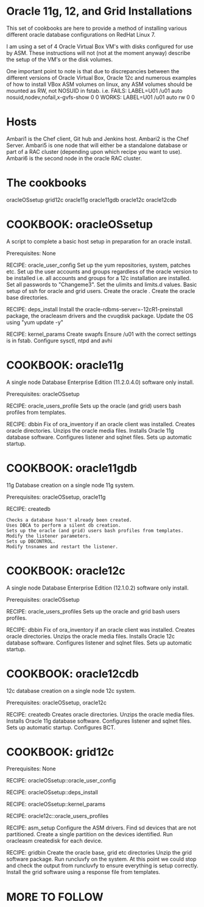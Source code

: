 Oracle 11g, 12, and Grid Installations
======================================
This set of cookbooks are here to provide a method of installing various different oracle database configurations on RedHat Linux 7.

I am using a set of 4 Oracle Virtual Box VM's with disks configured for use by ASM.
These instructions will not (not at the moment anyway) describe the setup of the VM's or the disk volumes.

One important point to note is that due to discrepancies between the different versions of Oracle Virtual Box, Oracle 12c and numerous examples of how to install VBox ASM volumes on linux, any ASM volumes should be mounted as RW, not NOSUID in fstab.
i.e. 
	FAILS: LABEL=U01 /u01 auto nosuid,nodev,nofail,x-gvfs-show 0 0
	WORKS: LABEL=U01 /u01 auto rw                              0 0

Hosts
=====
Ambari1 is the Chef client, Git hub and Jenkins host.
Ambari2 is the Chef Server.
Ambari5 is one node that will either be a standalone database or part of a RAC cluster (depending upon which recipe you want to use).
Ambari6 is the second node in the oracle RAC cluster.

The cookbooks
=============
oracleOSsetup
grid12c
oracle11g
oracle11gdb
oracle12c
oracle12cdb

COOKBOOK: oracleOSsetup
=======================
A script to complete a basic host setup in preparation for an oracle install. 

Prerequisites: None

RECIPE: oracle_user_config
	Set up the yum repositories, system, patches etc.
	Set up the user accounts and groups regardless of the oracle version to be installed i.e. all accounts and groups for a 12c installation are installed. 
	Set all passwords to "Changeme3".
	Set the ulimits and limits.d values.
	Basic setup of ssh for oracle and grid users.
	Create the oracle .
	Create the oracle base directories.

RECIPE: deps_install
	Install the oracle-rdbms-server=-12cR1-preinstall package, the oracleasm drivers and the cvuqdisk package.
	Update the OS using "yum update -y"

RECIPE: kernel_params
	Create swapfs
	Ensure /u01 with the correct settings is in fstab.
	Configure sysctl, ntpd and avhi

COOKBOOK: oracle11g
===================
A single node Database Enterprise Edition (11.2.0.4.0) software only install.

Prerequisites: oracleOSsetup

RECIPE: oracle_users_profile
	Sets up the oracle (and grid) users bash profiles from templates.

RECIPE: dbbin
	Fix of ora_inventory if an oracle client was installed.
	Creates oracle directories.
	Unzips the oracle media files.
	Installs Oracle 11g database software.
	Configures listener and sqlnet files.
	Sets up automatic startup.
	
COOKBOOK: oracle11gdb
=====================
11g Database creation on a single node 11g system.

Prerequisites: oracleOSsetup, oracle11g

RECIPE: createdb

	Checks a database hasn't already been created.
	Uses DBCA to perform a silent db creation.
	Sets up the oracle (and grid) users bash profiles from templates.
	Modify the listener parameters.
	Sets up DBCONTROL.
	Modify tnsnames and restart the listener.
	
COOKBOOK: oracle12c
===================
A single node Database Enterprise Edition (12.1.0.2) software only install.

Prerequisites: oracleOSsetup

RECIPE: oracle_users_profiles
	Sets up the oracle and grid bash users profiles.

RECIPE: dbbin
	Fix of ora_inventory if an oracle client was installed.
	Creates oracle directories.
	Unzips the oracle media files.
	Installs Oracle 12c database software. 
	Configures listener and sqlnet files.
	Sets up automatic startup.
	
COOKBOOK: oracle12cdb
=====================
12c database creation on a single node 12c system.

Prerequisites: oracleOSsetup, oracle12c

RECIPE: createdb
	Creates oracle directories.
	Unzips the oracle media files.
	Installs Oracle 11g database software.
	Configures listener and sqlnet files.
	Sets up automatic startup.
	Configures BCT.
	
COOKBOOK: grid12c
=================

Prerequisites: None

RECIPE: oracleOSsetup::oracle_user_config

RECIPE: oracleOSsetup::deps_install

RECIPE: oracleOSsetup::kernel_params

RECIPE: oracle12c::oracle_users_profiles

RECIPE: asm_setup
	Configure the ASM drivers.
	Find sd devices that are not partitioned.
	Create a single partition on the devices identified.
	Run oracleasm createdisk for each device.

RECIPE: gridbin
	Create the oracle base, grid  etc directories
	Unzip the grid software package.
	Run runcluvfy on the system.
At this point we could stop and check the output from runcluvfy to ensure everything is setup correctly.
	Install the grid software using a response file from templates.
	
	




MORE TO FOLLOW
===============


